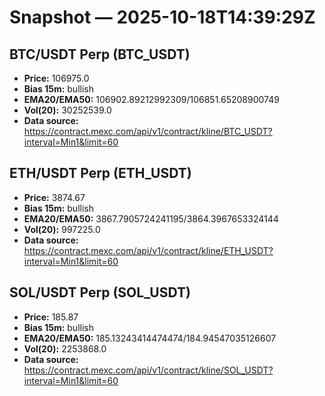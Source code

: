 # Snapshot — 2025-10-18T14:39:29Z

## BTC/USDT Perp (BTC_USDT)
- **Price:** 106975.0
- **Bias 15m:** bullish
- **EMA20/EMA50:** 106902.89212992309/106851.65208900749
- **Vol(20):** 30252539.0
- **Data source:** https://contract.mexc.com/api/v1/contract/kline/BTC_USDT?interval=Min1&limit=60

## ETH/USDT Perp (ETH_USDT)
- **Price:** 3874.67
- **Bias 15m:** bullish
- **EMA20/EMA50:** 3867.7905724241195/3864.3967653324144
- **Vol(20):** 997225.0
- **Data source:** https://contract.mexc.com/api/v1/contract/kline/ETH_USDT?interval=Min1&limit=60

## SOL/USDT Perp (SOL_USDT)
- **Price:** 185.87
- **Bias 15m:** bullish
- **EMA20/EMA50:** 185.13243414474474/184.94547035126607
- **Vol(20):** 2253868.0
- **Data source:** https://contract.mexc.com/api/v1/contract/kline/SOL_USDT?interval=Min1&limit=60
